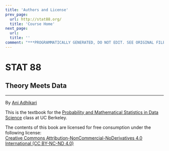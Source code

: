 ```yaml
---
title: 'Authors and License'
prev_page:
  url: http://stat88.org/
  title: 'Course Home'
next_page:
  url: 
  title: ''
comment: "***PROGRAMMATICALLY GENERATED, DO NOT EDIT. SEE ORIGINAL FILES IN /content***"
---
```

# STAT 88

## Theory Meets Data
-------------------------------
By [Ani Adhikari](http://statistics.berkeley.edu/people/ani-adhikari)

This is the textbook for the [Probability and Mathematical Statistics in Data Science](https://stat88.github.io/) class at UC Berkeley.




The contents of this book are licensed for free consumption under the following license:  
[Creative Commons Attribution-NonCommercial-NoDerivatives 4.0 International (CC BY-NC-ND 4.0)](https://creativecommons.org/licenses/by-nc-nd/4.0/)

<script type="text/x-mathjax-config">
  MathJax.Hub.Config({
    tex2jax: {
      inlineMath: [['$','$']],
      processEscapes: true
    }\